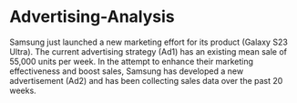 # Advertising-Analysis
Samsung just launched a new marketing effort for its product (Galaxy S23 Ultra). The current advertising strategy (Ad1) has an existing mean sale of 55,000 units per week. In the attempt to enhance their marketing effectiveness and boost sales, Samsung has developed a new advertisement (Ad2) and has been collecting sales data over the past 20 weeks.
